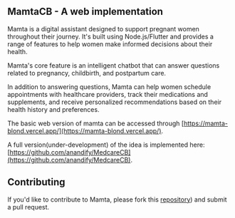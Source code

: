 ## MamtaCB - A web implementation

Mamta is a digital assistant designed to support pregnant women throughout their journey. It's built using Node.js/Flutter and provides a range of features to help women make informed decisions about their health.

Mamta's core feature is an intelligent chatbot that can answer questions related to pregnancy, childbirth, and postpartum care.

In addition to answering questions, Mamta can help women schedule appointments with healthcare providers, track their medications and supplements, and receive personalized recommendations based on their health history and preferences.

The basic web version of mamta can be accessed through [https://mamta-blond.vercel.app/](https://mamta-blond.vercel.app/).

A full version(under-development) of the idea is implemented here: [https://github.com/anandify/MedcareCB](https://github.com/anandify/MedcareCB).

## 

## Contributing

If you'd like to contribute to Mamta, please fork this [repository](https://github.com/anandify/MedcareCB)) and submit a pull request.
